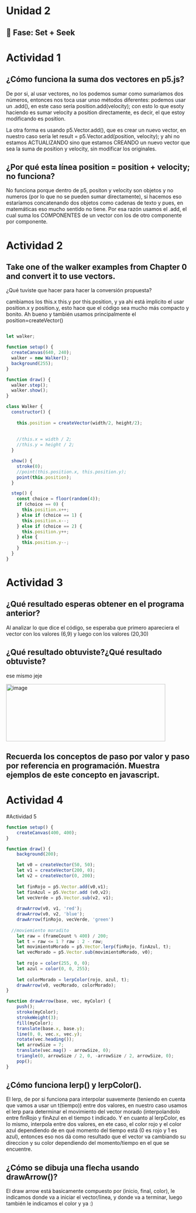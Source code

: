 # Unidad 2

## 🔎 Fase: Set + Seek


# Actividad 1

## ¿Cómo funciona la suma dos vectores en p5.js?

De por si, al usar vectores, no los podemos sumar como sumaríamos dos números, entonces nos toca usar unso métodos diferentes: podemos usar un .add(), en este caso sería position.add(velocity); con esto lo que esoty haciendo es sumar velocity a position directamente, es decir, el que estoy modificando es position.

La otra forma es usando p5.Vector.add(), que es crear un nuevo vector, en nuestro caso sería let result = p5.Vector.add(position, velocity); y ahi no estamos ACTUALIZANDO sino que estamos CREANDO un nuevo vector que sea la suma de position y velocity, sin modificar los originales.

## ¿Por qué esta línea position = position + velocity; no funciona?
No funciona porque dentro de p5, positon y velocity son objetos y no numeros (por lo que no se pueden sumar directamente), si hacemos eso estaríamos concatenando dos objetos como cadenas de texto y pues, en matemáticas eso mucho sentido no tiene. Por esa razón usamos el .add, el cual suma los COMPONENTES  de un vector con los de otro componente por componente.

# Actividad 2

## Take one of the walker examples from Chapter 0 and convert it to use vectors.
¿Qué tuviste que hacer para hacer la conversión propuesta?

cambiamos los this.x this.y por this.position, y ya ahi está implicito el usar position.x y position.y, esto hace que el código sea mucho más compacto y bonito. Ah bueno y también usamos principalmente el position=createVector()

``` js

let walker;

function setup() {
  createCanvas(640, 240);
  walker = new Walker();
  background(255);
}

function draw() {
  walker.step();
  walker.show();
}

class Walker {
  constructor() {
    
    this.position = createVector(width/2, height/2);
    
    
    //this.x = width / 2;
    //this.y = height / 2;
  }

  show() {
    stroke(0);
    //point(this.position.x, this.position.y);
    point(this.position);
  }

  step() {
    const choice = floor(random(4));
    if (choice == 0) {
      this.position.x++;
    } else if (choice == 1) {
      this.position.x--;
    } else if (choice == 2) {
      this.position.y++;
    } else {
      this.position.y--;
    }
  }
}

```
# Actividad 3

## ¿Qué resultado esperas obtener en el programa anterior?
Al analizar lo que dice el código, se esperaba que primero apareciera el vector con los valores (6,9) y luego con los valores (20,30)

## ¿Qué resultado obtuviste?¿Qué resultado obtuviste?
ese mismo jeje

<img width="435" height="156" alt="image" src="https://github.com/user-attachments/assets/2374decc-4e68-4c3f-b686-4ff978a92268" />

## Recuerda los conceptos de paso por valor y paso por referencia en programación. Muestra ejemplos de este concepto en javascript.


# Actividad 4

#Actividad 5

``` js
function setup() {
    createCanvas(400, 400);
}

function draw() {
    background(200);

    let v0 = createVector(50, 50);
    let v1 = createVector(200, 0);
    let v2 = createVector(0, 200);
    
    let finRojo = p5.Vector.add(v0,v1);
    let finAzul = p5.Vector.add (v0,v2);
    let vecVerde = p5.Vector.sub(v2, v1);
  
    drawArrow(v0, v1, 'red');
    drawArrow(v0, v2, 'blue');
    drawArrow(finRojo, vecVerde, 'green')
  
  //moviemiento moradito
    let raw = (frameCount % 400) / 200; 
    let t = raw <= 1 ? raw : 2 - raw;  
    let movimientoMorado = p5.Vector.lerp(finRojo, finAzul, t);
    let vecMorado = p5.Vector.sub(movimientoMorado, v0);
  
    let rojo = color(255, 0, 0);
    let azul = color(0, 0, 255);
  
    let colorMorado = lerpColor(rojo, azul, t);
    drawArrow(v0, vecMorado, colorMorado);
}

function drawArrow(base, vec, myColor) {
    push();
    stroke(myColor);
    strokeWeight(3);
    fill(myColor);
    translate(base.x, base.y);
    line(0, 0, vec.x, vec.y);
    rotate(vec.heading());
    let arrowSize = 7;
    translate(vec.mag() - arrowSize, 0);
    triangle(0, arrowSize / 2, 0, -arrowSize / 2, arrowSize, 0);
    pop();
}
```

## ¿Cómo funciona lerp() y lerpColor().
El lerp, de por si funciona para interpolar suavemente (teniendo en cuenta que vamos a usar un t(tiempo)) entre dos valores, en nuestro caso usamos el lerp para determinar el movimiento del vector morado  (interpolandolo entre finRojo y finAzul en el tiempo t indicado. Y en cuanto al lerpColor, es lo mismo, interpola entre dos valores, en ete caso, el color rojo y el color azul dependiendo de en qué momento del tiempo está (0 es rojo y 1 es azul), entonces eso nos dá como resultado que el vector va cambiando su direccion y su color dependiendo del momento/tiempo en el que se encuentre.

## ¿Cómo se dibuja una flecha usando drawArrow()?
El draw arrow está basicamente compuesto por (inicio, final, color), le indicamos donde va a iniciar el vector/linea, y donde va a terminar, luego también le indicamos el color y ya :) 

